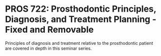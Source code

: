 # PROS 722: Prosthodontic Principles, Diagnosis, and Treatment Planning - Fixed and Removable

Principles of diagnosis and treatment relative to the prosthodontic patient are covered in depth in this seminar series.